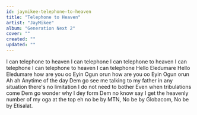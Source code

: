 ```yaml
---
id: jaymikee-telephone-to-heaven
title: "Telephone to Heaven"
artist: "JayMikee"
album: "Generation Next 2"
cover: ""
created: ""
updated: ""
---
```


I can telephone to heaven
I can telephone
I can telephone to heaven
I can telephone
I can telephone to heaven
I can telephone
Hello Eledumare
Hello Eledumare
how are you oo
Eyin Ogun orun
how are you oo
Eyin Ogun orun
Ah ah
Anytime of the day
Dem go see me talking to my father
in any situation there's no limitation
I do not need to bother
Even when tribulations come
Dem go wonder why I dey form
Dem no know say
I get the heavenly number of my oga at the top
eh no be by MTN,
No be by Globacom,
No be by Etisalat.